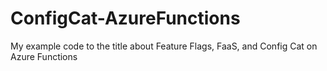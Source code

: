 # ConfigCat-AzureFunctions
My example code to the title about Feature Flags, FaaS, and Config Cat on Azure Functions
